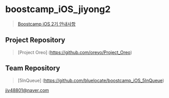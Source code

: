 # boostcamp_iOS_jiyong2

> [Boostcamp iOS 2기 안내사항](https://github.com/connect-boostcamp/iOS_Notice)

## Project Repository
> [Project Oreo] (https://github.com/oreyo/Project_Oreo)

## Team Repository
> [5InQueue] (https://github.com/bluelocate/boostcamp_iOS_5InQueue)

jjy48801@naver.com
